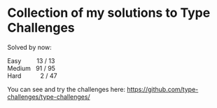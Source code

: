 # Collection of my solutions to Type Challenges

Solved by now:

Easy&nbsp;&nbsp;&nbsp;&nbsp;&nbsp;&nbsp;&nbsp;&nbsp;&nbsp;13 / 13<br/>
Medium&nbsp;&nbsp;&nbsp;91 / 95<br/>
Hard&nbsp;&nbsp;&nbsp;&nbsp;&nbsp;&nbsp;&nbsp;&nbsp;&nbsp;&nbsp;&nbsp;2 / 47<br/>

You can see and try the challenges here:
https://github.com/type-challenges/type-challenges/
